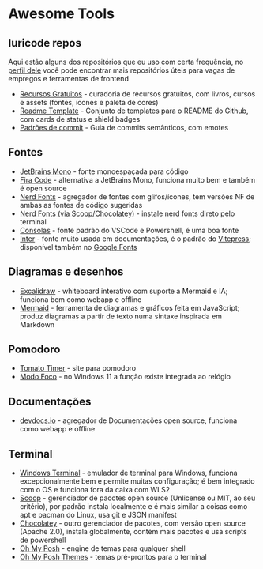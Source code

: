 # Awesome Tools

## Iuricode repos

Aqui estão alguns dos repositórios que eu uso com certa frequência, no [perfil dele](https://github.com/iuricode?tab=repositories) você pode encontrar mais repositórios úteis para vagas de empregos e ferramentas de frontend

- [Recursos Gratuitos](https://github.com/iuricode/recursos-gratuitos) - curadoria de recursos gratuitos, com livros, cursos e assets (fontes, ícones e paleta de cores)
- [Readme Template](https://github.com/iuricode/readme-template) - Conjunto de templates para o README do Github, com cards de status e shield badges
- [Padrões de commit](https://github.com/iuricode/padroes-de-commits) - Guia de commits semânticos, com emotes

## Fontes

- [JetBrains Mono](https://www.jetbrains.com/pt-br/lp/mono/) - fonte monoespaçada para código
- [Fira Code](https://github.com/tonsky/FiraCode) - alternativa a JetBrains Mono, funciona muito bem e também é open source
- [Nerd Fonts](https://www.nerdfonts.com/) - agregador de fontes com glifos/ícones, tem versões NF de ambas as fontes de código sugeridas
- [Nerd Fonts (via Scoop/Chocolatey)](https://github.com/ryanoasis/nerd-fonts#option-7-unofficial-chocolatey-or-scoop-repositories) - instale nerd fonts direto pelo terminal
- [Consolas](https://learn.microsoft.com/en-us/typography/font-list/consolas) - fonte padrão do VSCode e Powershell, é uma boa fonte
- [Inter](https://rsms.me/inter/) - fonte muito usada em documentações, é o padrão do [Vitepress](https://vitepress.dev/); disponível também no [Google Fonts](https://fonts.google.com/specimen/Inter)

## Diagramas e desenhos

- [Excalidraw](https://excalidraw.com/) - whiteboard interativo com suporte a Mermaid e IA; funciona bem como webapp e offline
- [Mermaid](https://mermaid.js.org/) - ferramenta de diagramas e gráficos feita em JavaScript; produz diagramas a partir de texto numa sintaxe inspirada em Markdown

## Pomodoro

- [Tomato Timer](https://www.toptal.com/project-managers/tomato-timer) - site para pomodoro
- [Modo Foco](https://support.microsoft.com/pt-br/windows/como-usar-o-foco-no-windows-11-cbcc9ddb-8164-43fa-8919-b9a2af072382) - no Windows 11 a função existe integrada ao relógio

## Documentações

- [devdocs.io](https://devdocs.io/) - agregador de Documentações open source, funciona como webapp e offline

## Terminal

- [Windows Terminal](https://github.com/microsoft/terminal) - emulador de terminal para Windows, funciona excepcionalmente bem e permite muitas configuração; é bem integrado com o OS e funciona fora da caixa com WLS2
- [Scoop](https://scoop.sh/) - gerenciador de pacotes open source (Unlicense ou MIT, ao seu critério), por padrão instala localmente e é mais similar a coisas como apt e pacman do Linux, usa git e JSON manifest
- [Chocolatey](https://chocolatey.org/) - outro gerenciador de pacotes, com versão open source (Apache 2.0), instala globalmente, contém mais pacotes e usa scripts de powershell
- [Oh My Posh](https://ohmyposh.dev/) - engine de temas para qualquer shell
- [Oh My Posh Themes](https://ohmyposh.dev/docs/themes/) - temas pré-prontos para o terminal
